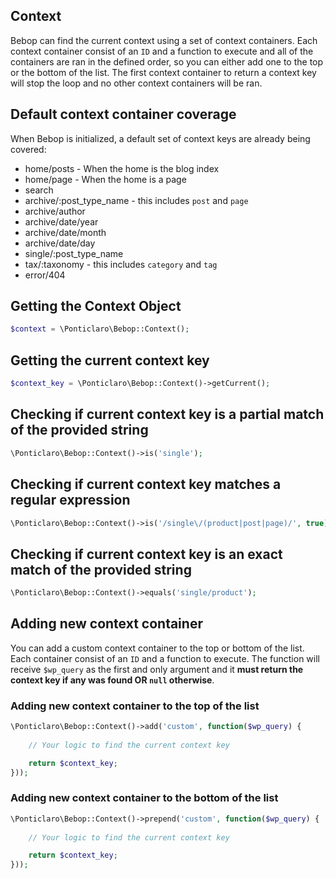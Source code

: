 Context
---
Bebop can find the current context using a set of context containers. Each context container consist of an `ID` and a function to execute and all of the containers are ran in the defined order, so you can either add one to the top or the bottom of the list. The first context container to return a context key will stop the loop and no other context containers will be ran.

## Default context container coverage
When Bebop is initialized, a default set of context keys are already being covered:  

- home/posts - When the home is the blog index
- home/page - When the home is a page
- search
- archive/:post_type_name - this includes `post` and `page`
- archive/author
- archive/date/year
- archive/date/month
- archive/date/day
- single/:post_type_name
- tax/:taxonomy - this includes `category` and `tag`
- error/404

## Getting the Context Object

```php
$context = \Ponticlaro\Bebop::Context();
```

## Getting the current context key

```php
$context_key = \Ponticlaro\Bebop::Context()->getCurrent();
```

## Checking if current context key is a partial match of the provided string

```php
\Ponticlaro\Bebop::Context()->is('single');
```

## Checking if current context key matches a regular expression

```php
\Ponticlaro\Bebop::Context()->is('/single\/(product|post|page)/', true);
```

## Checking if current context key is an exact match of the provided string

```php
\Ponticlaro\Bebop::Context()->equals('single/product');
```

## Adding new context container
You can add a custom context container to the top or bottom of the list.  
Each container consist of an `ID` and a function to execute. The function will receive `$wp_query` as the first and only argument and it **must return the context key if any was found OR `null` otherwise**.

### Adding new context container to the top of the list

```php
\Ponticlaro\Bebop::Context()->add('custom', function($wp_query) {
    
    // Your logic to find the current context key

    return $context_key; 
}));
```

### Adding new context container to the bottom of the list
```php
\Ponticlaro\Bebop::Context()->prepend('custom', function($wp_query) {
    
    // Your logic to find the current context key

    return $context_key; 
}));
```